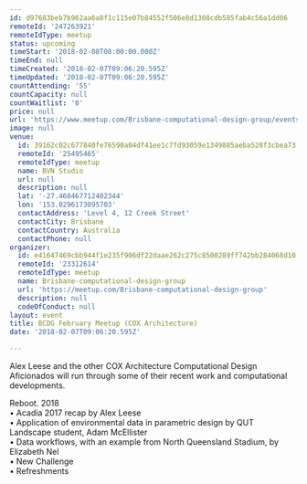 ```yaml
---
id: d97683beb7b962aa6a8f1c115e07b84552f506e8d1308cdb585fab4c56a1dd06
remoteId: '247263921'
remoteIdType: meetup
status: upcoming
timeStart: '2018-02-08T08:00:00.000Z'
timeEnd: null
timeCreated: '2018-02-07T09:06:20.595Z'
timeUpdated: '2018-02-07T09:06:20.595Z'
countAttending: '55'
countCapacity: null
countWaitlist: '0'
price: null
url: 'https://www.meetup.com/Brisbane-computational-design-group/events/247263921/'
image: null
venue:
  id: 39162c02c677840fe76590a04df41ee1c7fd93059e1349885aeba528f3cbea73
  remoteId: '25495465'
  remoteIdType: meetup
  name: BVN Studio
  url: null
  description: null
  lat: '-27.468467712402344'
  lon: '153.0296173095703'
  contactAddress: 'Level 4, 12 Creek Street'
  contactCity: Brisbane
  contactCountry: Australia
  contactPhone: null
organizer:
  id: e41647469cbb944f1e235f906df22daae262c275c8500289ff742bb284068d10
  remoteId: '23312614'
  remoteIdType: meetup
  name: Brisbane-computational-design-group
  url: 'https://meetup.com/Brisbane-computational-design-group'
  description: null
  codeOfConduct: null
layout: event
title: BCDG February Meetup (COX Architecture)
date: '2018-02-07T09:06:20.595Z'

---
```

<p>Alex Leese and the other COX Architecture Computational Design Aficionados will run through some of their recent work and computational developments.</p> <p>Reboot. 2018<br/>• Acadia 2017 recap by Alex Leese<br/>• Application of environmental data in parametric design by QUT Landscape student, Adam McEllister<br/>• Data workflows, with an example from North Queensland Stadium, by Elizabeth Nel<br/>• New Challenge<br/>• Refreshments</p>

